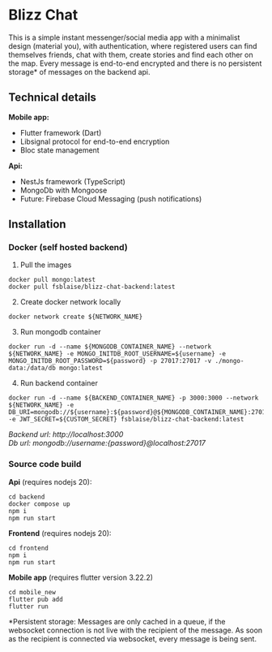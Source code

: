 # Blizz Chat
This is a simple instant messenger/social media app with a minimalist design (material you), with authentication, where registered users can find themselves friends, chat with them, create stories and find each other on the map. Every message is end-to-end encrypted and there is no persistent storage* of messages on the backend api.

## Technical details
**Mobile app:**
- Flutter framework (Dart)
- Libsignal protocol for end-to-end encryption
- Bloc state management

**Api:**
- NestJs framework (TypeScript)
- MongoDb with Mongoose
- Future: Firebase Cloud Messaging (push notifications)

## Installation

### Docker (self hosted backend)

1. Pull the images
```
docker pull mongo:latest
docker pull fsblaise/blizz-chat-backend:latest
```
2. Create docker network locally
```
docker network create ${NETWORK_NAME}
```
3. Run mongodb container
```
docker run -d --name ${MONGODB_CONTAINER_NAME} --network ${NETWORK_NAME} -e MONGO_INITDB_ROOT_USERNAME=${username} -e MONGO_INITDB_ROOT_PASSWORD=${password} -p 27017:27017 -v ./mongo-data:/data/db mongo:latest
```
4. Run backend container
```
docker run -d --name ${BACKEND_CONTAINER_NAME} -p 3000:3000 --network ${NETWORK_NAME} -e DB_URI=mongodb://${username}:${password}@${MONGODB_CONTAINER_NAME}:27017 -e JWT_SECRET=${CUSTOM_SECRET} fsblaise/blizz-chat-backend:latest
```

*Backend url: http://localhost:3000* <br>
*Db url: mongodb://${username}:${password}@localhost:27017*

### Source code build

**Api** (requires nodejs 20):
```
cd backend
docker compose up
npm i
npm run start
```

**Frontend** (requires nodejs 20):
```
cd frontend
npm i
npm run start
```

**Mobile app** (requires flutter version 3.22.2)
```
cd mobile_new
flutter pub add
flutter run
```

*Persistent storage: Messages are only cached in a queue, if the websocket connection is not live with the recipient of the message. As soon as the recipient is connected via websocket, every message is being sent.

